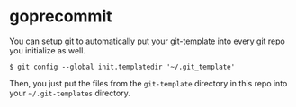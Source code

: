 # goprecommit

You can setup git to automatically put your git-template into every git repo you initialize as well.

```
$ git config --global init.templatedir '~/.git_template'
```

Then, you just put the files from the `git-template` directory in this repo into your `~/.git-templates` directory.
